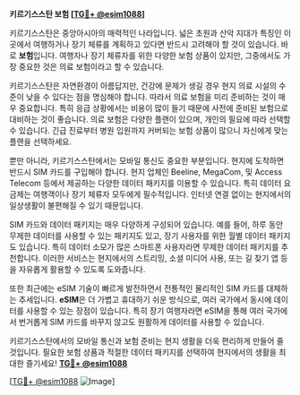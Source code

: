 **키르기스스탄 보험 [[TG💪+ @esim1088](https://t.me/s/esim1088)]**

키르기스스탄은 중앙아시아의 매력적인 나라입니다. 넓은 초원과 산악 지대가 특징인 이곳에서 여행하거나 장기 체류를 계획하고 있다면 반드시 고려해야 할 것이 있습니다. 바로 **보험**입니다. 여행자나 장기 체류자를 위한 다양한 보험 상품이 있지만, 그중에서도 가장 중요한 것은 의료 보험이라고 할 수 있습니다.

키르기스스탄은 자연환경이 아름답지만, 건강에 문제가 생길 경우 현지 의료 시설의 수준이 낮을 수 있다는 점을 명심해야 합니다. 따라서 의료 보험을 미리 준비하는 것이 매우 중요합니다. 특히 응급 상황에서는 비용이 많이 들기 때문에 사전에 준비된 보험으로 대비하는 것이 좋습니다. 의료 보험은 다양한 플랜이 있으며, 개인의 필요에 따라 선택할 수 있습니다. 긴급 진료부터 병원 입원까지 커버되는 보험 상품이 많으니 자신에게 맞는 플랜을 선택하세요.

뿐만 아니라, 키르기스스탄에서는 모바일 통신도 중요한 부분입니다. 현지에 도착하면 반드시 SIM 카드를 구입해야 합니다. 현지 업체인 Beeline, MegaCom, 및 Access Telecom 등에서 제공하는 다양한 데이터 패키지를 이용할 수 있습니다. 특히 데이터 요금제는 여행객이나 장기 체류자 모두에게 필수적입니다. 인터넷 연결 없이는 현지에서의 일상생활이 불편해질 수 있기 때문입니다.

SIM 카드와 데이터 패키지는 매우 다양하게 구성되어 있습니다. 예를 들어, 하루 동안 무제한 데이터를 사용할 수 있는 패키지도 있고, 장기 사용자를 위한 월별 데이터 패키지도 있습니다. 특히 데이터 소모가 많은 스마트폰 사용자라면 무제한 데이터 패키지를 추천합니다. 이러한 서비스는 현지에서의 스트리밍, 소셜 미디어 사용, 또는 길 찾기 앱 등을 자유롭게 활용할 수 있도록 도와줍니다.

또한 최근에는 eSIM 기술이 빠르게 발전하면서 전통적인 물리적인 SIM 카드를 대체하는 추세입니다. **eSIM**은 더 가볍고 휴대하기 쉬운 방식으로, 여러 국가에서 동시에 데이터를 사용할 수 있는 장점이 있습니다. 특히 장기 여행자라면 eSIM을 통해 여러 국가에서 번거롭게 SIM 카드를 바꾸지 않고도 원활하게 데이터를 사용할 수 있습니다.

키르기스스탄에서의 모바일 통신과 보험 준비는 현지 생활을 더욱 편리하게 만들어 줄 것입니다. 필요한 보험 상품과 적절한 데이터 패키지를 선택하여 현지에서의 생활을 최대한 즐기세요! **[TG💪+ @esim1088](https://t.me/s/esim1088)**

[[TG💪+ @esim1088](https://t.me/s/esim1088) ![Image](https://i.postimg.cc/Y0z9fWf4/image.png)]